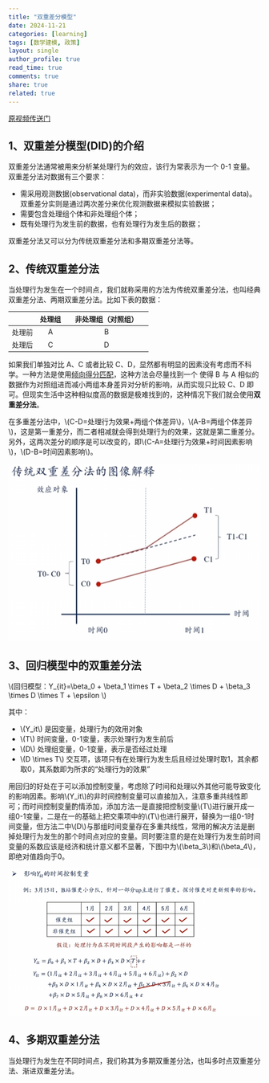 ```yaml
---
title: "双重差分模型"
date: 2024-11-21
categories: [learning]
tags: [数学建模, 政策]
layout: single
author_profile: true
read_time: true
comments: true
share: true
related: true
---
```


[原视频传送门](https://www.bilibili.com/video/BV1U84y1P7Zx/?spm_id_from=333.999.0.0)

## 1、双重差分模型(DID)的介绍

双重差分法通常被用来分析某处理行为的效应，该行为常表示为一个 0-1 变量。双重差分法对数据有三个要求：

- 需采用观测数据(observational data)，而非实验数据(experimental data)。双重差分实则是通过两次差分来优化观测数据来模拟实验数据；
- 需要包含处理组个体和非处理组个体；
- 既有处理行为发生前的数据，也有处理行为发生后的数据；

双重差分法又可以分为传统双重差分法和多期双重差分法等。

## 2、传统双重差分法

当处理行为发生在一个时间点，我们就称采用的方法为传统双重差分法，也叫经典双重差分法、两期双重差分法。比如下表的数据：

|        | 处理组 |     | 非处理组（对照组） |     |
| :----: | :----: | --- | :----------------: | --- |
| 处理前 |   A    |     |         B          |     |
| 处理后 |   C    |     |         D          |     |

如果我们单独对比 A、C 或者比较 C、D，显然都有明显的因素没有考虑而不科学。一种方法是使用[倾向得分匹配](https://zh.wikipedia.org/wiki/%E5%80%BE%E5%90%91%E8%AF%84%E5%88%86%E5%8C%B9%E9%85%8D)，这种方法会尽量找到一个 使得 B 与 A 相似的数据作为对照组进而减小两组本身差异对分析的影响，从而实现只比较 C、D 即可。但现实生活中这种相似度高的数据是极难找到的，这种情况下我们就会使用<strong>双重差分法</strong>。

<head>  
    <meta charset="UTF-8">    
    <script src="https://polyfill.io/v3/polyfill.min.js?features=es6"></script>  
    <script id="MathJax-script" async src="https://cdn.jsdelivr.net/npm/mathjax@3/es5/tex-mml-chtml.js"></script>  
</head>
<body>
     <p>
     在多重差分法中，\(C-D=处理行为效果+两组个体差异\)，\(A-B=两组个体差异\)，这是第一重差分，而二者相减就会得到处理行为的效果，这就是第二重差分。另外，这两次差分的顺序是可以改变的，即\(C-A=处理行为效果+时间因素影响\)，\(D-B=时间因素影响\)。
     </p>
</body>

<div class="photo">
     <img src="/assets/images/elseLearn/DID1.png">
</div>

## 3、回归模型中的双重差分法

<head>  
    <meta charset="UTF-8">    
    <script src="https://polyfill.io/v3/polyfill.min.js?features=es6"></script>  
    <script id="MathJax-script" async src="https://cdn.jsdelivr.net/npm/mathjax@3/es5/tex-mml-chtml.js"></script>  
</head>
<body>
     <p>
     \(回归模型：Y_{it}=\beta_0 + \beta_1 \times T + \beta_2 \times D + \beta_3 \times D \times T + \epsilon \)
     </p>
     <p>
     其中：
     </p>
     <ul>  
         <li>\(Y_it\) 是因变量，处理行为的效用对象</li>
         <li>\(T\) 时间变量，0-1变量，表示处理行为发生前后</li>
         <li>\(D\) 处理组变量，0-1变量，表示是否经过处理</li>
         <li>\(D \times T\) 交互项，该项只有在处理行为发生后且经过处理时取1，其余都取0，其系数即为所求的“处理行为的效果”</li>
     </ul>
     <p>
     用回归的好处在于可以添加控制变量，考虑除了时间和处理以外其他可能导致变化的影响因素。影响\(Y_it\)的非时间控制变量可以直接加入，注意多重共线性即可；而时间控制变量酌情添加，添加方法一是直接把控制变量\(T\)进行展开成一组0-1变量，二是在一的基础上把交乘项中的\(T\)也进行展开，替换为一组0-1时间变量，但方法二中\(D\)与那组时间变量存在多重共线性，常用的解决方法是删掉处理行为发生的那个时间点对应的变量。同时要注意的是在处理行为发生前时间变量的系数应该是经济和统计意义都不显著，下图中为\(\beta_3\)和\(\beta_4\)，即绝对值趋向于0。
     </p>
</body>

<div class="photo">
     <img src="/assets/images/elseLearn/DID2.png">
</div>

## 4、多期双重差分法

当处理行为发生在不同时间点，我们称其为多期双重差分法，也叫多时点双重差分法、渐进双重差分法。
